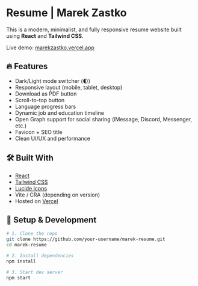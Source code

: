 # Resume | Marek Zastko

This is a modern, minimalist, and fully responsive resume website built using **React** and **Tailwind CSS**.

Live demo: [marekzastko.vercel.app](https://marekzastko.vercel.app)

## 🔥 Features

- Dark/Light mode switcher (🌓)
- Responsive layout (mobile, tablet, desktop)
- Download as PDF button
- Scroll-to-top button
- Language progress bars
- Dynamic job and education timeline
- Open Graph support for social sharing (iMessage, Discord, Messenger, etc.)
- Favicon + SEO title
- Clean UI/UX and performance

## 🛠️ Built With

- [React](https://reactjs.org/)
- [Tailwind CSS](https://tailwindcss.com/)
- [Lucide Icons](https://lucide.dev/)
- Vite / CRA (depending on version)
- Hosted on [Vercel](https://vercel.com/)

## 🚀 Setup & Development

```bash
# 1. Clone the repo
git clone https://github.com/your-username/marek-resume.git
cd marek-resume

# 2. Install dependencies
npm install

# 3. Start dev server
npm start